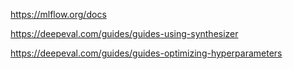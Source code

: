 
https://mlflow.org/docs

https://deepeval.com/guides/guides-using-synthesizer

https://deepeval.com/guides/guides-optimizing-hyperparameters
